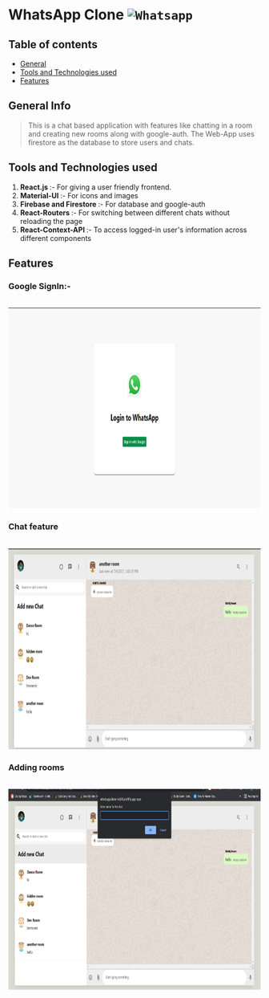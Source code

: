 # WhatsApp Clone <code><img width="40px" src="https://icons8.com/icon/BkugfgmBwtEI/whatsapp" title="Whatsapp"/></code>

## Table of contents

- [General ](#general-info)
- [Tools and Technologies used](#tools-and-technologies-used)
- [Features](#features)

## General Info

> This is a chat based application with features like chatting in a room and creating new rooms along with google-auth.
> The Web-App uses firestore as the database to store users and chats.

## Tools and Technologies used

1. <b>React.js </b> :- For giving a user friendly frontend.
2. <b> Material-UI </b> :- For icons and images
3. <b> Firebase and Firestore </b> :- For database and google-auth
4. <b> React-Routers </b> :- For switching between different chats without reloading the page
5. <b> React-Context-API </b> :- To access logged-in user's information across different components

## Features

### Google SignIn:-

<br>
<img src="Screenshots/Screenshot (488).png" alt="Smiley face" width = "700"  height = "400">

### Chat feature

<br>
<img src="Screenshots/Screenshot (487).png" alt="Smiley face" width = "700"  height = "400">

### Adding rooms

<br>
<img src="Screenshots/Screenshot (486).png" alt="Smiley face" width = "700"  height = "400">
